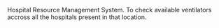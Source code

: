 Hospital Resource Management System. To check available ventilators accross all the hospitals present in that location.
